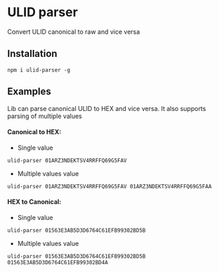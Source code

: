 # ULID parser

Convert ULID canonical to raw and vice versa

## Installation

```
npm i ulid-parser -g
```

## Examples

Lib can parse canonical ULID to HEX and vice versa. It also supports parsing of multiple values

#### Canonical to HEX:

- Single value

```
ulid-parser 01ARZ3NDEKTSV4RRFFQ69G5FAV
```

- Multiple values value

```
ulid-parser 01ARZ3NDEKTSV4RRFFQ69G5FAV 01ARZ3NDEKTSV4RRFFQ69G5FAA
```


#### HEX to Canonical:

- Single value

```
ulid-parser 01563E3AB5D3D6764C61EFB99302BD5B
```

- Multiple values value

```
ulid-parser 01563E3AB5D3D6764C61EFB99302BD5B 01563E3AB5D3D6764C61EFB99302BD4A
```
